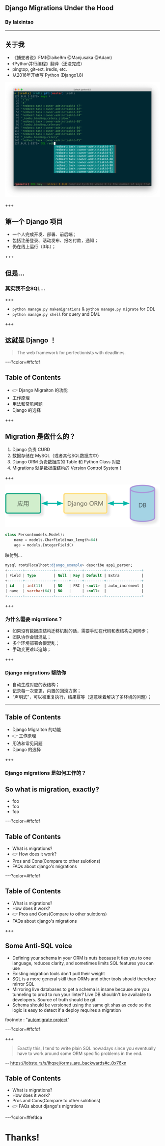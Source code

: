 ## Django Migrations Under the Hood

### By laixintao

---

## 关于我


- 《捕蛇者说》FM(@laike9m @Manjusaka @Adam)
- 《Python并行编程》翻译（还没完成）
- pingtop, git-ext, iredis, etc.
- 从2016年开始写 Python (Django1.8)

![auto-complete](assets/auto-complete.png)

+++

## 第一个 Django 项目

- 一个人完成开发、部署、前后端；
- 包括注册登录、活动发布、报名付款，通知；
- 仍在线上运行（3年）；

+++

## 但是...
### 其实我不会SQL...

+++

- `python manage.py makemigrations` & `python manage.py migrate` for DDL
- `python manage.py shell` for query and DML

+++

## 这就是 Django ！

> The web framework for perfectionists with deadlines.

---?color=#ffcfdf

## Table of Contents

- 👉 Django Migraiton 的功能
- 工作原理
- 用法和常见问题
- Django 的选择

+++

## Migration 是做什么的？

1. Django 负责 CURD
2. 数据存储在 MySQL（或者其他SQL数据库中）
3. Django ORM 负责数据库的 Table 和 Python Class 对应
4. Migrations 就是数据库结构的 Version Control System！

+++

![](./assets/django-migrations-ppt/django-migrations-usage.png)

```python
class Person(models.Model):
    name = models.CharField(max_length=64)
    age = models.IntegerField()
```

映射到...

```SQL
mysql root@localhost:django_example> describe app1_person;
+-------+-------------+------+-----+---------+----------------+
| Field | Type        | Null | Key | Default | Extra          |
+-------+-------------+------+-----+---------+----------------+
| id    | int(11)     | NO   | PRI | <null>  | auto_increment |
| name  | varchar(64) | NO   |     | <null>  |                |
+-------+-------------+------+-----+---------+----------------+
```

+++

### 为什么需要 migrations？

- 如果没有数据库结构迁移机制的话，需要手动在代码和表结构之间同步；
- 团队协作会很混乱；
- 多个环境部署会很混乱；
- 手动变更难以追踪；

+++

### Django migrations 帮助你

- 自动生成对应的表结构；
- 记录每一次变更，内置的回滚方案；
- “声明式”，可以被重复执行，结果幂等（这意味着解决了多环境的问题）；

---

## Table of Contents

- Django Migraiton 的功能
- 👉 工作原理
- 用法和常见问题
- Django 的选择

+++

### Django migrations 是如何工作的？



## So what is migration, exactly?

- foo
- foo
- foo



---?color=#ffcfdf

## Table of Contents

- What is migrations?
- 👉 How does it work?
- Pros and Cons(Compare to other sulotions)
- FAQs about django's migrations


---?color=#ffcfdf

## Table of Contents

- What is migrations?
- How does it work?
- 👉 Pros and Cons(Compare to other sulotions)
- FAQs about django's migrations

+++

## Some Anti-SQL voice

- Defining your schema in your ORM is nuts because it ties you to one language, reduces clarity, and sometimes limits SQL features you can use
- Existing migration tools don't pull their weight
- SQL is a more general skill than ORMs and other tools should therefore mirror SQL
- Mirroring live databases to get a schema is insane because are you tunneling to prod to run your linter? Live DB shouldn't be available to developers. Source of truth should be git.
- Schema should be versioned using the same git shas as code so the logic is easy to detect if a deploy requires a migration

footnote : "<a href='https://github.com/abe-winter/automigrate#philosophy'>automigrate project</a>"

---?color=#ffcfdf

+++

> Exactly this, I tend to write plain SQL nowadays since you eventually have to work around some ORM specific problems in the end. 

-- https://lobste.rs/s/ihqxej/orms_are_backwards#c_0x76xn

## Table of Contents

- What is migrations?
- How does it work?
- Pros and Cons(Compare to other sulotions)
- 👉 FAQs about django's migrations

---?color=#fefdca

# Thanks!
